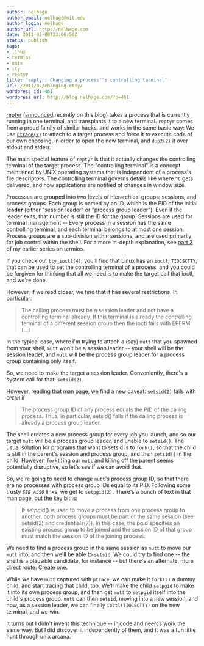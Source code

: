 ```yaml
---
author: nelhage
author_email: nelhage@mit.edu
author_login: nelhage
author_url: http://nelhage.com
date: 2011-02-08T23:06:50Z
status: publish
tags:
- linux
- termios
- unix
- tty
- reptyr
title: 'reptyr: Changing a process''s controlling terminal'
url: /2011/02/changing-ctty/
wordpress_id: 461
wordpress_url: http://blog.nelhage.com/?p=461
---
```


[reptyr][reptyr] ([announced][announce] recently on this blog) takes a
process that is currently running in one terminal, and transplants it
to a new terminal. `reptyr` comes from a proud family of similar
hacks, and works in the same basic way: We use [`ptrace(2)`][ptrace]
to attach to a target process and force it to execute code of our own
choosing, in order to open the new terminal, and `dup2(2)` it over
stdout and stderr.

The main special feature of `reptyr` is that it actually changes the
controlling terminal of the target process. The "controlling terminal"
is a concept maintained by UNIX operating systems that is independent
of a process's file descriptors. The controlling terminal governs
details like where `^C` gets delivered, and how applications are
notified of changes in window size.

Processes are grouped into two levels of hierarchical groups:
sessions, and process groups. Each group is named by an ID, which is
the PID of the initial **leader** (either "session leader" or "process
group leader"). Even if the leader exits, that number is still the ID
for the group. Sessions are used for terminal management -- Every
process in a session has the same controlling terminal, and each
terminal belongs to at most one session. Process groups are a
sub-division within sessions, and are used primarily for job control
within the shell. For a more in-depth explanation, see [part
3][termios] of my earlier series on termios.

If you check out `tty_ioctl(4)`, you'll find that Linux has an
`ioctl`, `TIOCSCTTY`, that can be used to set the controlling terminal
of a process, and you could be forgiven for thinking that all we need
is to make the target call that ioctl, and we're done.

However, if we read closer, we find that it has several
restrictions. In particular:

> The calling process must be a session leader and not have a
> controlling terminal already.  If this terminal is already the
> controlling terminal of a different session group then the ioctl fails
> with EPERM […]

In the typical case, where I'm trying to attach a (say) `mutt` that
you spawned from your shell, `mutt` won't be a session leader -- your
shell will be the session leader, and `mutt` will be the process group
leader for a process group containing only itself.

So, we need to make the target a session leader. Conveniently, there's
a system call for that: `setsid(2)`.

However, reading that man page, we find a new caveat: `setsid(2)`
fails with `EPERM` if

> The process group ID of any process equals the PID of the calling
> process.  Thus, in particular, setsid() fails if the calling process
> is already a process group leader.

The shell creates a new process group for every job you launch, and so
our target `mutt` will be a process group leader, and unable to
`setsid()`. The usual solution for programs that want to setsid is to
`fork()`, so that the child is still in the parent's session and
process group, and then `setsid()` in the child. However, `fork()`ing
our `mutt` and killing off the parent seems potentially disruptive, so
let's see if we can avoid that.

So, we're going to need to change `mutt`'s process group ID, so that
there are no processes with process group IDs equal to its
PID. Following some trusty *`SEE ALSO`* links, we get to
`setpgid(2)`. There's a bunch of text in that man page, but the key
bit is:

> If setpgid() is used to move a process from one process group to
> another, both process groups must be part of the same session (see
> setsid(2) and credentials(7)).  In this case, the pgid specifies an
> existing process group to be joined and the session ID of that group
> must match the session ID of the joining process.

We need to find a process group in the same session as `mutt` to move
our `mutt` into, and then we'll be able to `setsid`. We could try to
find one -- the shell is a plausible candidate, for instance -- but
there's an alternate, more direct route: Create one.

While we have `mutt` captured with `ptrace`, we can make it `fork(2)`
a dummy child, and start tracing that child, too. We'll make the child
`setpgid` to make it into its own process group, and then get `mutt`
to `setpgid` itself into the child's process group. `mutt` can then
`setsid`, moving into a new session, and now, as a session leader, we
can finally `ioctl(TIOCSCTTY)` on the new terminal, and we win.

It turns out I didn't invent this technique -- [injcode][injcode] and
[neercs][neercs] work the same way. But I did discover it
independently of them, and it was a fun little hunt through unix
arcana.

[reptyr]: https://github.com/nelhage/reptyr
[announce]: http://blog.nelhage.com/2011/01/reptyr-attach-a-running-process-to-a-new-terminal/
[ptrace]: http://linux.die.net/man/2/ptrace
[retty]: http://pasky.or.cz/~pasky/dev/retty/
[termios]: http://blog.nelhage.com/2010/01/a-brief-introduction-to-termios-signaling-and-job-control/
[injcode]: http://blog.habets.pp.se/2009/03/Moving-a-process-to-another-terminal
[neercs]: http://caca.zoy.org/wiki/neercs
